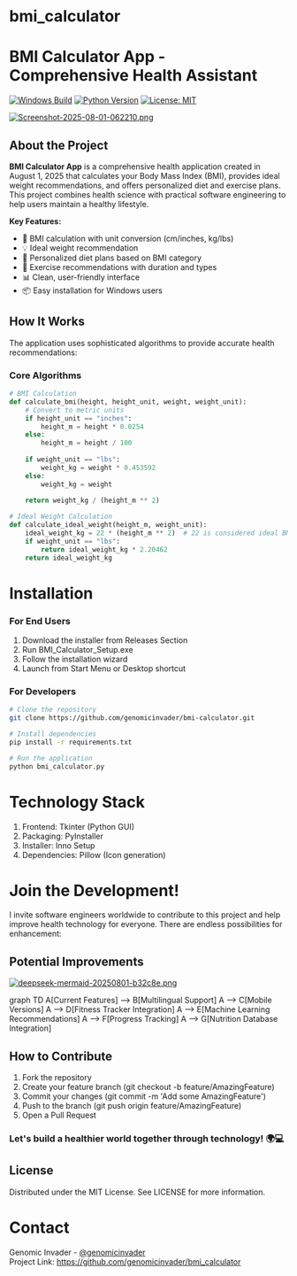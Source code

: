 # bmi_calculator



# BMI Calculator App - Comprehensive Health Assistant

[![Windows Build](https://img.shields.io/badge/Platform-Windows-blue)](https://github.com/genomicinvader/bmi_calculator/releases)
[![Python Version](https://img.shields.io/badge/Python-3.10%2B-green)](https://python.org)
[![License: MIT](https://img.shields.io/badge/License-MIT-yellow.svg)](https://opensource.org/licenses/MIT)

[![Screenshot-2025-08-01-062210.png](https://i.postimg.cc/15y7SBjD/Screenshot-2025-08-01-062210.png)](https://postimg.cc/DmYPdrFz)


## About the Project

**BMI Calculator App** is a comprehensive health application created in August 1, 2025 that calculates your Body Mass Index (BMI), provides ideal weight recommendations, and offers personalized diet and exercise plans. This project combines health science with practical software engineering to help users maintain a healthy lifestyle.

**Key Features:**
- 🧮 BMI calculation with unit conversion (cm/inches, kg/lbs)
- 💡 Ideal weight recommendation
- 🥗 Personalized diet plans based on BMI category
- 🏃 Exercise recommendations with duration and types
- 📊 Clean, user-friendly interface
- 📦 Easy installation for Windows users

## How It Works

The application uses sophisticated algorithms to provide accurate health recommendations:

### Core Algorithms
```python
# BMI Calculation
def calculate_bmi(height, height_unit, weight, weight_unit):
    # Convert to metric units
    if height_unit == "inches":
        height_m = height * 0.0254
    else:
        height_m = height / 100
    
    if weight_unit == "lbs":
        weight_kg = weight * 0.453592
    else:
        weight_kg = weight
    
    return weight_kg / (height_m ** 2)

# Ideal Weight Calculation
def calculate_ideal_weight(height_m, weight_unit):
    ideal_weight_kg = 22 * (height_m ** 2)  # 22 is considered ideal BMI
    if weight_unit == "lbs":
        return ideal_weight_kg * 2.20462
    return ideal_weight_kg


```




# Installation
### For End Users
1. Download the installer from Releases Section
2. Run BMI_Calculator_Setup.exe
3. Follow the installation wizard
4. Launch from Start Menu or Desktop shortcut

### For Developers

```Bash
# Clone the repository
git clone https://github.com/genomicinvader/bmi-calculator.git

# Install dependencies
pip install -r requirements.txt

# Run the application
python bmi_calculator.py
```


# Technology Stack
1. Frontend: Tkinter (Python GUI)
2. Packaging: PyInstaller
3. Installer: Inno Setup
4. Dependencies: Pillow (Icon generation)

# Join the Development!
I invite software engineers worldwide to contribute to this project and help improve health technology for everyone. There are endless possibilities for enhancement:

## Potential Improvements
[![deepseek-mermaid-20250801-b32c8e.png](https://i.postimg.cc/sXzyR8G5/deepseek-mermaid-20250801-b32c8e.png)](https://postimg.cc/d75g25B0)

graph TD
    A[Current Features] --> B[Multilingual Support]
    A --> C[Mobile Versions]
    A --> D[Fitness Tracker Integration]
    A --> E[Machine Learning Recommendations]
    A --> F[Progress Tracking]
    A --> G[Nutrition Database Integration]

## How to Contribute
1. Fork the repository
2. Create your feature branch (git checkout -b feature/AmazingFeature)
3. Commit your changes (git commit -m 'Add some AmazingFeature')
4. Push to the branch (git push origin feature/AmazingFeature)
5. Open a Pull Request

### Let's build a healthier world together through technology! 🌍💻

## License
Distributed under the MIT License. See LICENSE for more information.

# Contact
Genomic Invader - [@genomicinvader](https://github.com/genomicinvader) <br/>
Project Link: https://github.com/genomicinvader/bmi_calculator
